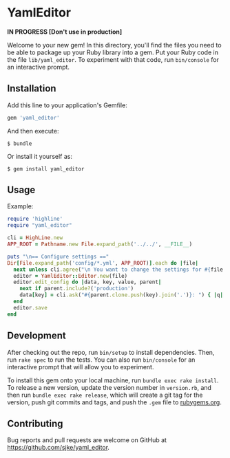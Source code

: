 # YamlEditor
**IN PROGRESS [Don't use in production]**

Welcome to your new gem! In this directory, you'll find the files you need to be able to package up your Ruby library into a gem. Put your Ruby code in the file `lib/yaml_editor`. To experiment with that code, run `bin/console` for an interactive prompt.

## Installation

Add this line to your application's Gemfile:

```ruby
gem 'yaml_editor'
```

And then execute:

    $ bundle

Or install it yourself as:

    $ gem install yaml_editor

## Usage

Example:
```ruby
require 'highline'
require "yaml_editor"

cli = HighLine.new
APP_ROOT = Pathname.new File.expand_path('../../', __FILE__)

puts "\n== Configure settings =="
Dir[File.expand_path('config/*.yml', APP_ROOT)].each do |file|
  next unless cli.agree("\n You want to change the settings for #{file.gsub("#{APP_ROOT}/", '')}? (Y/N)")
  editor = YamlEditor::Editor.new(file)
  editor.edit_config do |data, key, value, parent|
    next if parent.include?('production')
    data[key] = cli.ask("#{parent.clone.push(key).join('.')}: ") { |q| q.default = value.to_s }
  end
  editor.save
end

```
## Development

After checking out the repo, run `bin/setup` to install dependencies. Then, run `rake spec` to run the tests. You can also run `bin/console` for an interactive prompt that will allow you to experiment.

To install this gem onto your local machine, run `bundle exec rake install`. To release a new version, update the version number in `version.rb`, and then run `bundle exec rake release`, which will create a git tag for the version, push git commits and tags, and push the `.gem` file to [rubygems.org](https://rubygems.org).

## Contributing

Bug reports and pull requests are welcome on GitHub at https://github.com/sjke/yaml_editor.
